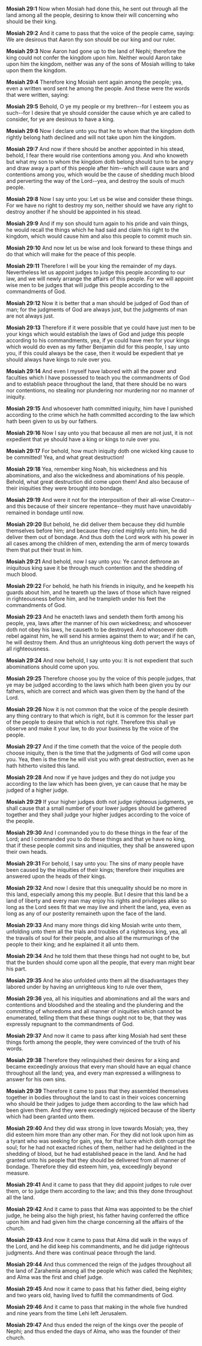 **Mosiah 29:1** Now when Mosiah had done this, he sent out through all the land among all the people, desiring to know their will concerning who should be their king.

**Mosiah 29:2** And it came to pass that the voice of the people came, saying: We are desirous that Aaron thy son should be our king and our ruler.

**Mosiah 29:3** Now Aaron had gone up to the land of Nephi; therefore the king could not confer the kingdom upon him. Neither would Aaron take upon him the kingdom, neither was any of the sons of Mosiah willing to take upon them the kingdom.

**Mosiah 29:4** Therefore king Mosiah sent again among the people; yea, even a written word sent he among the people. And these were the words that were written, saying:

**Mosiah 29:5** Behold, O ye my people or my brethren--for I esteem you as such--for I desire that ye should consider the cause which ye are called to consider, for ye are desirous to have a king.

**Mosiah 29:6** Now I declare unto you that he to whom that the kingdom doth rightly belong hath declined and will not take upon him the kingdom.

**Mosiah 29:7** And now if there should be another appointed in his stead, behold, I fear there would rise contentions among you. And who knoweth but what my son to whom the kingdom doth belong should turn to be angry and draw away a part of this people after him--which will cause wars and contentions among you, which would be the cause of shedding much blood and perverting the way of the Lord--yea, and destroy the souls of much people.

**Mosiah 29:8** Now I say unto you: Let us be wise and consider these things. For we have no right to destroy my son, neither should we have any right to destroy another if he should be appointed in his stead.

**Mosiah 29:9** And if my son should turn again to his pride and vain things, he would recall the things which he had said and claim his right to the kingdom, which would cause him and also this people to commit much sin.

**Mosiah 29:10** And now let us be wise and look forward to these things and do that which will make for the peace of this people.

**Mosiah 29:11** Therefore I will be your king the remainder of my days. Nevertheless let us appoint judges to judge this people according to our law, and we will newly arrange the affairs of this people. For we will appoint wise men to be judges that will judge this people according to the commandments of God.

**Mosiah 29:12** Now it is better that a man should be judged of God than of man; for the judgments of God are always just, but the judgments of man are not always just.

**Mosiah 29:13** Therefore if it were possible that ye could have just men to be your kings which would establish the laws of God and judge this people according to his commandments, yea, if ye could have men for your kings which would do even as my father Benjamin did for this people, I say unto you, if this could always be the case, then it would be expedient that ye should always have kings to rule over you.

**Mosiah 29:14** And even I myself have labored with all the power and faculties which I have possessed to teach you the commandments of God and to establish peace throughout the land, that there should be no wars nor contentions, no stealing nor plundering nor murdering nor no manner of iniquity.

**Mosiah 29:15** And whosoever hath committed iniquity, him have I punished according to the crime which he hath committed according to the law which hath been given to us by our fathers.

**Mosiah 29:16** Now I say unto you that because all men are not just, it is not expedient that ye should have a king or kings to rule over you.

**Mosiah 29:17** For behold, how much iniquity doth one wicked king cause to be committed! Yea, and what great destruction!

**Mosiah 29:18** Yea, remember king Noah, his wickedness and his abominations, and also the wickedness and abominations of his people. Behold, what great destruction did come upon them! And also because of their iniquities they were brought into bondage.

**Mosiah 29:19** And were it not for the interposition of their all-wise Creator--and this because of their sincere repentance--they must have unavoidably remained in bondage until now.

**Mosiah 29:20** But behold, he did deliver them because they did humble themselves before him; and because they cried mightily unto him, he did deliver them out of bondage. And thus doth the Lord work with his power in all cases among the children of men, extending the arm of mercy towards them that put their trust in him.

**Mosiah 29:21** And behold, now I say unto you: Ye cannot dethrone an iniquitous king save it be through much contention and the shedding of much blood.

**Mosiah 29:22** For behold, he hath his friends in iniquity, and he keepeth his guards about him, and he teareth up the laws of those which have reigned in righteousness before him, and he trampleth under his feet the commandments of God.

**Mosiah 29:23** And he enacteth laws and sendeth them forth among his people, yea, laws after the manner of his own wickedness; and whosoever doth not obey his laws, he causeth to be destroyed. And whosoever doth rebel against him, he will send his armies against them to war; and if he can, he will destroy them. And thus an unrighteous king doth pervert the ways of all righteousness.

**Mosiah 29:24** And now behold, I say unto you: It is not expedient that such abominations should come upon you.

**Mosiah 29:25** Therefore choose you by the voice of this people judges, that ye may be judged according to the laws which hath been given you by our fathers, which are correct and which was given them by the hand of the Lord.

**Mosiah 29:26** Now it is not common that the voice of the people desireth any thing contrary to that which is right, but it is common for the lesser part of the people to desire that which is not right. Therefore this shall ye observe and make it your law, to do your business by the voice of the people.

**Mosiah 29:27** And if the time cometh that the voice of the people doth choose iniquity, then is the time that the judgments of God will come upon you. Yea, then is the time he will visit you with great destruction, even as he hath hitherto visited this land.

**Mosiah 29:28** And now if ye have judges and they do not judge you according to the law which has been given, ye can cause that he may be judged of a higher judge.

**Mosiah 29:29** If your higher judges doth not judge righteous judgments, ye shall cause that a small number of your lower judges should be gathered together and they shall judge your higher judges according to the voice of the people.

**Mosiah 29:30** And I commanded you to do these things in the fear of the Lord; and I commanded you to do these things and that ye have no king, that if these people commit sins and iniquities, they shall be answered upon their own heads.

**Mosiah 29:31** For behold, I say unto you: The sins of many people have been caused by the iniquities of their kings; therefore their iniquities are answered upon the heads of their kings.

**Mosiah 29:32** And now I desire that this unequality should be no more in this land, especially among this my people. But I desire that this land be a land of liberty and every man may enjoy his rights and privileges alike so long as the Lord sees fit that we may live and inherit the land, yea, even as long as any of our posterity remaineth upon the face of the land.

**Mosiah 29:33** And many more things did king Mosiah write unto them, unfolding unto them all the trials and troubles of a righteous king, yea, all the travails of soul for their people, and also all the murmurings of the people to their king; and he explained it all unto them.

**Mosiah 29:34** And he told them that these things had not ought to be, but that the burden should come upon all the people, that every man might bear his part.

**Mosiah 29:35** And he also unfolded unto them all the disadvantages they labored under by having an unrighteous king to rule over them,

**Mosiah 29:36** yea, all his iniquities and abominations and all the wars and contentions and bloodshed and the stealing and the plundering and the committing of whoredoms and all manner of iniquities which cannot be enumerated, telling them that these things ought not to be, that they was expressly repugnant to the commandments of God.

**Mosiah 29:37** And now it came to pass after king Mosiah had sent these things forth among the people, they were convinced of the truth of his words.

**Mosiah 29:38** Therefore they relinquished their desires for a king and became exceedingly anxious that every man should have an equal chance throughout all the land; yea, and every man expressed a willingness to answer for his own sins.

**Mosiah 29:39** Therefore it came to pass that they assembled themselves together in bodies throughout the land to cast in their voices concerning who should be their judges to judge them according to the law which had been given them. And they were exceedingly rejoiced because of the liberty which had been granted unto them.

**Mosiah 29:40** And they did wax strong in love towards Mosiah; yea, they did esteem him more than any other man. For they did not look upon him as a tyrant who was seeking for gain, yea, for that lucre which doth corrupt the soul; for he had not exacted riches of them, neither had he delighted in the shedding of blood, but he had established peace in the land. And he had granted unto his people that they should be delivered from all manner of bondage. Therefore they did esteem him, yea, exceedingly beyond measure.

**Mosiah 29:41** And it came to pass that they did appoint judges to rule over them, or to judge them according to the law; and this they done throughout all the land.

**Mosiah 29:42** And it came to pass that Alma was appointed to be the chief judge, he being also the high priest, his father having conferred the office upon him and had given him the charge concerning all the affairs of the church.

**Mosiah 29:43** And now it came to pass that Alma did walk in the ways of the Lord, and he did keep his commandments, and he did judge righteous judgments. And there was continual peace through the land.

**Mosiah 29:44** And thus commenced the reign of the judges throughout all the land of Zarahemla among all the people which was called the Nephites; and Alma was the first and chief judge.

**Mosiah 29:45** And now it came to pass that his father died, being eighty and two years old, having lived to fulfill the commandments of God.

**Mosiah 29:46** And it came to pass that making in the whole five hundred and nine years from the time Lehi left Jerusalem.

**Mosiah 29:47** And thus ended the reign of the kings over the people of Nephi; and thus ended the days of Alma, who was the founder of their church.

